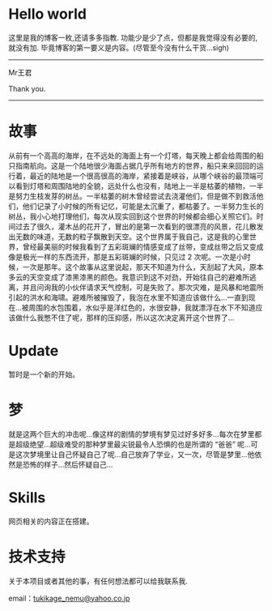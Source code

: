 # Hello world

这里是我的博客一枚,还请多多指教.
功能少是少了点，但都是我觉得没有必要的,就没有加.
毕竟博客的第一要义是内容。(尽管至今没有什么干货...sigh)

---
Mr王君


Thank you.


---
# 故事
从前有一个高高的海岸，在不远处的海面上有一个灯塔，每天晚上都会给周围的船只指南航向。这是一个陆地很少海面占据几乎所有地方的世界，船只来来回回的运行着，最近的陆地是一个很高很高的海岸，紧接着是峡谷，从哪个峡谷的最顶端可以看到灯塔和周围陆地的全貌，远处什么也没有，陆地上一半是枯萎的植物，一半是努力生枝发芽的树丛。一半枯萎的树木曾经尝试去浇灌他们，但是做不到救活他们，他们记录了小时候的所有记忆，可能是太沉重了，都枯萎了。一半努力生长的树丛，我小心地打理他们，每次从现实回到这个世界的时候都会细心关照它们。时间过去了很久，灌木丛的花开了，冒出的是第一次看到的很漂亮的风景，花儿散发出无数的味道，无数的粒子飘散到天空。这个世界属于我自己，这是我的心里世界，曾经最美丽的时候我看到了五彩斑斓的情感变成了丝带，变成丝带之后又变成像是极光一样的东西流开，那是五彩斑斓的时候，只见过 2 次呢。一次是小时候，一次是那年。这个故事从这里说起，那天不知道为什么，天刮起了大风，原本多云的天空变成了漆黑漆黑的颜色。我意识到这不对劲，开始往自己的避难所逃离，并且问询我的小伙伴请求天气控制，可是失败了。那次灾难，是风暴和地震所引起的洪水和海啸。避难所被摧毁了，我泡在水里不知道应该做什么…一直到现在…被周围的水包围着，水似乎是洋红色的，水很安静，我就漂浮在水下不知道应该做什么我憋不住了呢，那样的压抑感，所以这次决定离开这个世界了…


# Update
暂时是一个新的开始。

# 梦
就是这两个巨大的冲击呢…像这样的剧情的梦境有梦见过好多好多…每次在梦里都是超级绝望…超级难受的那种梦里最尖锐最令人恐惧的也是所谓的 “爸爸” 呢…可是这次梦境里让自己怀疑自己了呢…自己放弃了学业，又一次，尽管是梦里…他依然是恐怖的样子…然后怀疑自己…


# Skills
网页相关的内容正在搭建。


# 技术支持

关于本项目或者其他的事，有任何想法都可以给我联系我.

email：tukikage_nemu@yahoo.co.jp
